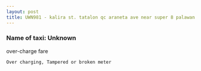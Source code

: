 ```yaml
---
layout: post
title: UWN981 - kalira st. tatalon qc araneta ave near super 8 palawan
---
```


### Name of taxi: Unknown

over-charge fare

```Over charging, Tampered or broken meter```
